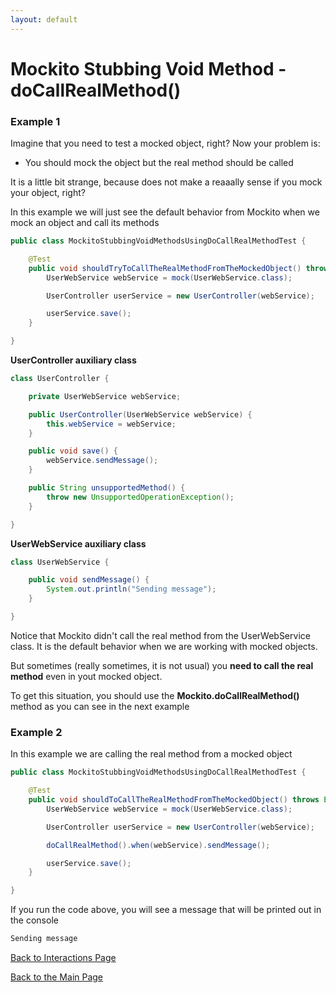 ```yaml
---
layout: default
---
```


# Mockito Stubbing Void Method - doCallRealMethod()

### Example 1

Imagine that you need to test a mocked object, right? Now your problem is:

- You should mock the object but the real method should be called

It is a little bit strange, because does not make a reaaally sense if you mock your object, right?

In this example we will just see the default behavior from Mockito when we mock an object and call its methods

```java
public class MockitoStubbingVoidMethodsUsingDoCallRealMethodTest {

	@Test
	public void shouldTryToCallTheRealMethodFromTheMockedObject() throws Exception {
		UserWebService webService = mock(UserWebService.class);

		UserController userService = new UserController(webService);

		userService.save();
	}

}
```

**UserController auxiliary class**

```java
class UserController {

	private UserWebService webService;

	public UserController(UserWebService webService) {
		this.webService = webService;
	}

	public void save() {
		webService.sendMessage();
	}

	public String unsupportedMethod() {
		throw new UnsupportedOperationException();
	}

}
```

**UserWebService auxiliary class**

```java
class UserWebService {

	public void sendMessage() {
		System.out.println("Sending message");
	}

}
```

Notice that Mockito didn't call the real method from the UserWebService class. It is the default behavior
when we are working with mocked objects.

But sometimes (really sometimes, it is not usual) you **need to call the real method** even in yout mocked object.

To get this situation, you should use the **Mockito.doCallRealMethod()** method as you can see in the next example

### Example 2

In this example we are calling the real method from a mocked object

```java
public class MockitoStubbingVoidMethodsUsingDoCallRealMethodTest {

	@Test
	public void shouldToCallTheRealMethodFromTheMockedObject() throws Exception {
		UserWebService webService = mock(UserWebService.class);

		UserController userService = new UserController(webService);

		doCallRealMethod().when(webService).sendMessage();

		userService.save();
	}

}
```

If you run the code above, you will see a message that will be printed out in the console

```bash
Sending message
```

[Back to Interactions Page](mockito-stubbing-void-methods)

[Back to the Main Page](/mockito-crafting-code)
